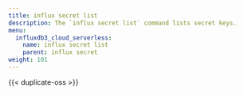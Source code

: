 ```yaml
---
title: influx secret list
description: The `influx secret list` command lists secret keys.
menu:
  influxdb3_cloud_serverless:
    name: influx secret list
    parent: influx secret
weight: 101
---
```


{{< duplicate-oss >}}
